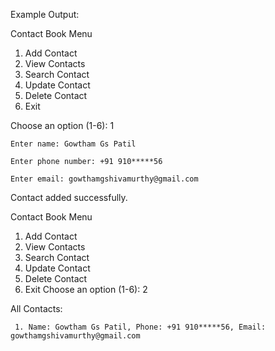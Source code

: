 Example Output:

Contact Book Menu
1. Add Contact
2. View Contacts
3. Search Contact
4. Update Contact
5. Delete Contact
6. Exit
   
Choose an option (1-6): 1

    Enter name: Gowtham Gs Patil

    Enter phone number: +91 910*****56

    Enter email: gowthamgshivamurthy@gmail.com

Contact added successfully.

Contact Book Menu
1. Add Contact
2. View Contacts
3. Search Contact
4. Update Contact
5. Delete Contact
6. Exit
Choose an option (1-6): 2

All Contacts:

     1. Name: Gowtham Gs Patil, Phone: +91 910*****56, Email: gowthamgshivamurthy@gmail.com
